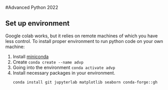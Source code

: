 #Advanced Python 2022

## Set up environment
Google colab works, but it relies on remote machines of which you have less control. To install proper environment to run python code on your own machine:
1. Install [miniconda](https://docs.conda.io/en/latest/miniconda.html#)
2. Create `conda create --name advp`
3. Going into the environment `conda activate advp`
4. Install necessary packages in your environment. 
	```
	conda install git jupyterlab matplotlib seaborn conda-forge::gh
	```
	
